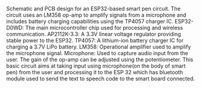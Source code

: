 Schematic and PCB design for an ESP32-based smart pen circuit. The circuit uses an LM358 op-amp to amplify signals from a microphone and includes battery charging capabilities using the TP4057 charger IC.
ESP32-D0WD: The main microcontroller chip used for processing and wireless communication.
AP2112K-3.3: A 3.3V linear voltage regulator providing stable power to the ESP32.
TP4057: A lithium-ion battery charger IC for charging a 3.7V LiPo battery.
LM358: Operational amplifier used to amplify the microphone signal.
Microphone: Used to capture audio input from the user.
The gain of the op-amp can be adjusted using the potentiometer.
This basic circuit aims at taking input using microphone(on the body of smart pen) from the user and processing it to the ESP 32 which has bluetooth module used to send the text to speech code to the smart board connected.
